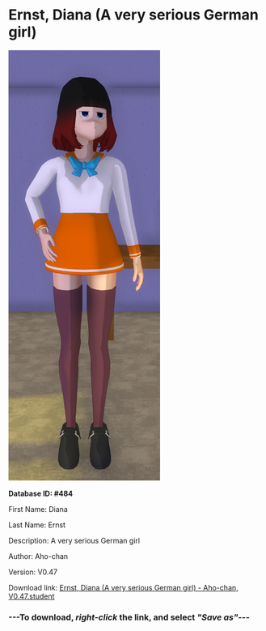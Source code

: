 # Ernst, Diana (A very serious German girl)

<img src="https://raw.githubusercontent.com/Arbiter1223/Daigaku-Gurashi-Custom-Students/master/Students/Files/Ernst%2C%20Diana%20(A%20very%20serious%20German%20girl).png" title="Ernst, Diana (A very serious German girl) - Aho-chan, V0.47">

**Database ID: #484**

First Name: Diana

Last Name: Ernst

Description: A very serious German girl

Author: Aho-chan

Version: V0.47

Download link: <a href="https://raw.githubusercontent.com/Arbiter1223/Daigaku-Gurashi-Custom-Students/master/Students/Files/Ernst%2C%20Diana%20(A%20very%20serious%20German%20girl)%20-%20Aho-chan%2C%20V0.47.student">Ernst, Diana (A very serious German girl) - Aho-chan, V0.47.student</a>

### ---**To download, _right-click_ the link, and select _"Save as"_**---
